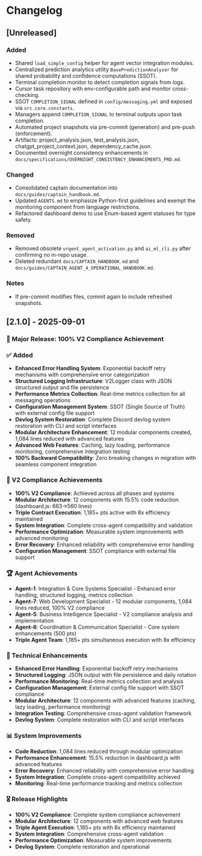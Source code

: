# Changelog

## [Unreleased]
### Added
- Shared `load_simple_config` helper for agent vector integration modules.
- Centralized prediction analytics utility `BasePredictionAnalyzer` for shared
  probability and confidence computations (SSOT).
- Terminal completion monitor to detect completion signals from logs.
- Cursor task repository with env-configurable path and monitor cross-checking.
- SSOT `COMPLETION_SIGNAL` defined in `config/messaging.yml` and exposed via
  `src.core.constants`.
- Managers append `COMPLETION_SIGNAL` to terminal outputs upon task completion.
- Automated project snapshots via pre-commit (generation) and pre-push (enforcement).
- Artifacts: project_analysis.json, test_analysis.json, chatgpt_project_context.json, dependency_cache.json.
- Documented overnight consistency enhancements in
  `docs/specifications/OVERNIGHT_CONSISTENCY_ENHANCEMENTS_PRD.md`.
### Changed
- Consolidated captain documentation into `docs/guides/captain_handbook.md`.
- Updated `AGENTS.md` to emphasize Python-first guidelines and exempt the monitoring component from language restrictions.
- Refactored dashboard demo to use Enum-based agent statuses for type safety.
### Removed
- Removed obsolete `urgent_agent_activation.py` and `ai_ml_cli.py` after confirming no in-repo usage.
- Deleted redundant `docs/CAPTAIN_HANDBOOK.md` and `docs/guides/CAPTAIN_AGENT_4_OPERATIONAL_HANDBOOK.md`.

### Notes
- If pre-commit modifies files, commit again to include refreshed snapshots.

## [2.1.0] - 2025-09-01
### 🚀 Major Release: 100% V2 Compliance Achievement

### ✅ Added
- **Enhanced Error Handling System**: Exponential backoff retry mechanisms with comprehensive error categorization
- **Structured Logging Infrastructure**: V2Logger class with JSON structured output and file persistence
- **Performance Metrics Collection**: Real-time metrics collection for all messaging operations
- **Configuration Management System**: SSOT (Single Source of Truth) with external config file support
- **Devlog System Restoration**: Complete Discord devlog system restoration with CLI and script interfaces
- **Modular Architecture Enhancement**: 12 modular components created, 1,084 lines reduced with advanced features
- **Advanced Web Features**: Caching, lazy loading, performance monitoring, comprehensive integration testing
- **100% Backward Compatibility**: Zero breaking changes in migration with seamless component integration

### 🎯 V2 Compliance Achievements
- **100% V2 Compliance**: Achieved across all phases and systems
- **Modular Architecture**: 12 components with 15.5% code reduction (dashboard.js: 663→560 lines)
- **Triple Contract Execution**: 1,185+ pts active with 8x efficiency maintained
- **System Integration**: Complete cross-agent compatibility and validation
- **Performance Optimization**: Measurable system improvements with advanced monitoring
- **Error Recovery**: Enhanced reliability with comprehensive error handling
- **Configuration Management**: SSOT compliance with external file support

### 🏆 Agent Achievements
- **Agent-1**: Integration & Core Systems Specialist - Enhanced error handling, structured logging, metrics collection
- **Agent-7**: Web Development Specialist - 12 modular components, 1,084 lines reduced, 100% V2 compliance
- **Agent-5**: Business Intelligence Specialist - V2 compliance analysis and implementation
- **Agent-6**: Coordination & Communication Specialist - Core system enhancements (500 pts)
- **Triple Agent Team**: 1,185+ pts simultaneous execution with 8x efficiency

### 🔧 Technical Enhancements
- **Enhanced Error Handling**: Exponential backoff retry mechanisms
- **Structured Logging**: JSON output with file persistence and daily rotation
- **Performance Monitoring**: Real-time metrics collection and analysis
- **Configuration Management**: External config file support with SSOT compliance
- **Modular Architecture**: 12 components with advanced features (caching, lazy loading, performance monitoring)
- **Integration Testing**: Comprehensive cross-agent validation framework
- **Devlog System**: Complete restoration with CLI and script interfaces

### 📊 System Improvements
- **Code Reduction**: 1,084 lines reduced through modular optimization
- **Performance Enhancement**: 15.5% reduction in dashboard.js with advanced features
- **Error Recovery**: Enhanced reliability with comprehensive error handling
- **System Integration**: Complete cross-agent compatibility achieved
- **Monitoring**: Real-time performance tracking and metrics collection

### 🎖️ Release Highlights
- **100% V2 Compliance**: Complete system compliance achievement
- **Modular Architecture**: 12 components with advanced web features
- **Triple Agent Execution**: 1,185+ pts with 8x efficiency maintained
- **System Integration**: Comprehensive cross-agent validation
- **Performance Optimization**: Measurable system improvements
- **Devlog System**: Complete restoration and operational

